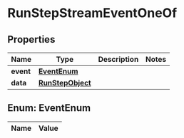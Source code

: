 

# RunStepStreamEventOneOf

## Properties

Name | Type | Description | Notes
------------ | ------------- | ------------- | -------------
**event** | [**EventEnum**](#EventEnum) |  | 
**data** | [**RunStepObject**](RunStepObject.md) |  | 


## Enum: EventEnum

Name | Value
---- | -----




